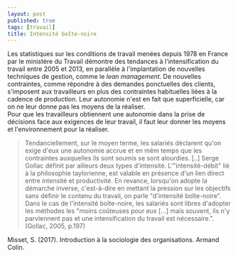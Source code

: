 ```yaml
---
layout: post
published: true
tags: [travail]
title: Intensité boîte-noire
---
```


Les statistiques sur les conditions de travail menées depuis 1978 en France par le ministère du Travail démontre des tendances à l'intensification du travail entre 2005 et 2013, en parallèle à l'implantation de nouvelles techniques de gestion, comme le <i>lean management</i>. De nouvelles contraintes, comme répondre à des demandes ponctuelles des clients, s'imposent aux travailleurs en plus des contraintes habituelles liées à la cadence de production. Leur autonomie n'est en fait que superficielle, car on ne leur donne pas les moyens de la réaliser.
<br>
Pour que les travailleurs obtiennent une autonomie dans la prise de décisions face aux exigences de leur travail, il faut leur donner les moyens et l'environnement pour la réaliser.
<br>
>Tendanciellement, sur le moyen terme, les salariés déclarent qu'on exige d'eux une autonomie accrue et en mêm temps que les contraintes auxquelles ils sont soumis se sont alourdies. [..] Serge Gollac définit par ailleurs deux types d'intensité. L'"intensité-débit" lié à la philosophie taylorienne, est valable en présence d'un lien direct entre intensité et productivité. En revance, lorsqu'on adopte la démarche inverse, c'est-à-dire en mettant la pression sur les objectifs sans définir le contenu du travail, on parle "d'intensité boîte-noire". Dans le cas de l'intensité boîte-noire, les salariés sont libres d'adopter les méthodes les "moins coûteuses pour eux [...] mais souvent, ils n'y parviennent pas et une intensification du travail est nécessaire.". (Gollac, 2005, p.197) 

Misset, S. (2017). Introduction à la sociologie des organisations. Armand Colin.
